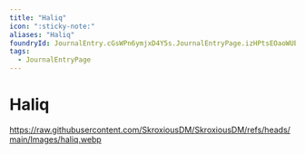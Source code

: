 ```yaml
---
title: "Haliq"
icon: ":sticky-note:"
aliases: "Haliq"
foundryId: JournalEntry.cGsWPn6ymjxD4Y5s.JournalEntryPage.izHPtsEOaoWUEOrF
tags:
  - JournalEntryPage
---
```


# Haliq
https://raw.githubusercontent.com/SkroxiousDM/SkroxiousDM/refs/heads/main/Images/haliq.webp